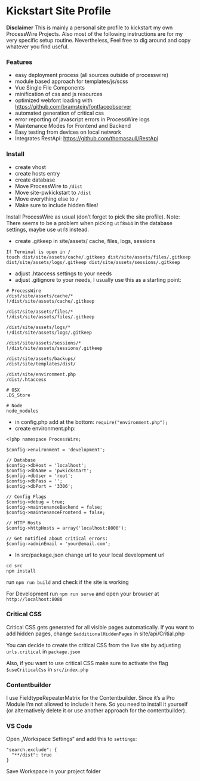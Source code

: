 # Kickstart Site Profile

**Disclaimer**
This is mainly a personal site profile to kickstart my own ProcessWire Projects. Also most of the following instructions are for my very specific setup routine. Nevertheless, Feel free to dig around and copy whatever you find useful.

### Features
- easy deployment process (all sources outside of processwire)
- module based approach for templates/js/scss
- Vue Single File Components
- minification of css and js resources
- optimized webfont loading with https://github.com/bramstein/fontfaceobserver
- automated generation of critical css
- error reporting of javascript errors in ProcessWire logs
- Maintenance Modes for Frontend and Backend
- Easy testing from devices on local network
- Integrates RestApi: https://github.com/thomasaull/RestApi

### Install

- create vhost
- create hosts entry
- create database
- Move ProcessWire to `/dist`
- Move site-pwkickstart to `/dist`
- Move everything else to `/`
- Make sure to include hidden files!

Install ProcessWire as usual (don’t forget to pick the site profile). Note: There seems to be a problem when picking `utf8mb4` in the database settings, maybe use `utf8` instead.

- create .gitkeep in site/assets/ cache, files, logs, sessions
```
If Terminal is open in /
touch dist/site/assets/cache/.gitkeep dist/site/assets/files/.gitkeep dist/site/assets/logs/.gitkeep dist/site/assets/sessions/.gitkeep
```
- adjust .htaccess settings to your needs
- adjust .gitignore to your needs, I usually use this as a starting point:
```
# ProcessWire
/dist/site/assets/cache/*
!/dist/site/assets/cache/.gitkeep

/dist/site/assets/files/*
!/dist/site/assets/files/.gitkeep

/dist/site/assets/logs/*
!/dist/site/assets/logs/.gitkeep

/dist/site/assets/sessions/*
!/dist/site/assets/sessions/.gitkeep

/dist/site/assets/backups/
/dist/site/templates/dist/

/dist/site/environment.php
/dist/.htaccess

# OSX
.DS_Store

# Node
node_modules
```

- in config.php add at the bottom: `require("environment.php");`
- create environment.php:

```
<?php namespace ProcessWire;

$config->environment = 'development';

// Database
$config->dbHost = 'localhost';
$config->dbName = 'pwkickstart';
$config->dbUser = 'root';
$config->dbPass = '';
$config->dbPort = '3306';

// Config Flags
$config->debug = true;
$config->maintenanceBackend = false;
$config->maintenanceFrontend = false;

// HTTP Hosts
$config->httpHosts = array('localhost:8000');

// Get notified about critical errors:
$config->adminEmail = 'your@email.com';
```

- In src/package.json change url to your local development url

```
cd src
npm install
```

run `npm run build` and check if the site is working

For Development run `npm run serve` and open your browser at `http://localhost:8080`

### Critical CSS
Critical CSS gets generated for all visible pages automatically. If you want to add hidden pages, change `$additionalHiddenPages` in site/api/Critial.php

You can decide to create the critical CSS from the live site by adjusting `urls.critical` in `package.json`

Also, if you want to use critical CSS make sure to activate the flag `$useCriticalCss` in `src/index.php`

### Contentbuilder

I use FieldtypeRepeaterMatrix for the Contentbuilder. Since it’s  a Pro Module I’m not allowed to include it here. So you need to install it yourself (or alternatively delete it or use another approach for the contentbuilder).

### VS Code
Open „Workspace Settings“ and add this to `settings`:
```
"search.exclude": {
  "**/dist": true
}
```

Save Workspace in your project folder
